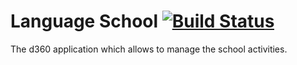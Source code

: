 # Language School [![Build Status](https://travis-ci.org/dark-side/language-school.svg)](https://travis-ci.org/profile/dark-side)
The d360 application which allows to manage the school activities.

